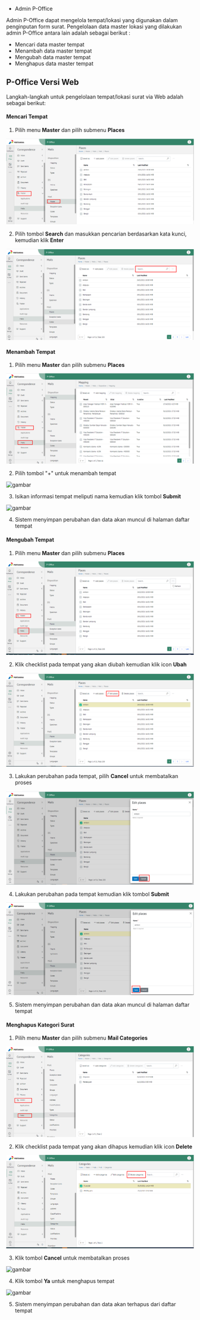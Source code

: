 - Admin P-Office

Admin P-Office dapat mengelola tempat/lokasi yang digunakan dalam penginputan form surat. Pengelolaan data master lokasi yang dilakukan admin P-Office antara lain adalah sebagai berikut :

- Mencari data master tempat
- Menambah data master tempat
- Mengubah data master tempat
- Menghapus data master tempat

## **P-Office Versi Web**

Langkah-langkah untuk pengelolaan tempat/lokasi surat via Web adalah sebagai berikut:

#### Mencari Tempat

1. Pilih menu **Master** dan pilih submenu **Places**

![gambar](DataMaster/SC_DataMaster/02DM110.png)

2. Pilih tombol **Search** dan masukkan pencarian berdasarkan kata kunci, kemudian klik **Enter**

![gambar](DataMaster/SC_DataMaster/02DM111.png)

#### Menambah Tempat

1. Pilih menu **Master** dan pilih submenu **Places**

![gambar](DataMaster/SC_DataMaster/02DM112.png)

2. Pilih tombol &quot;+&quot; untuk menambah tempat

![gambar](DataMaster/SC_DataMaster/DM113.png)

3. Isikan informasi tempat meliputi nama kemudian klik tombol **Submit**

![gambar](DataMaster/SC_DataMaster/DM114.png)

4. Sistem menyimpan perubahan dan data akan muncul di halaman daftar tempat

#### Mengubah Tempat

1. Pilih menu **Master** dan pilih submenu **Places**

![gambar](DataMaster/SC_DataMaster/02DM115.png)

2. Klik checklist pada tempat yang akan diubah kemudian klik icon **Ubah**

![gambar](DataMaster/SC_DataMaster/02DM116.png)

3. Lakukan perubahan pada tempat, pilih **Cancel** untuk membatalkan proses

![gambar](DataMaster/SC_DataMaster/02DM117.png)

4. Lakukan perubahan pada tempat kemudian klik tombol **Submit**

![gambar](DataMaster/SC_DataMaster/02DM118.png)

5. Sistem menyimpan perubahan dan data akan muncul di halaman daftar tempat

#### Menghapus Kategori Surat

1. Pilih menu **Master** dan pilih submenu **Mail Categories**

![gambar](DataMaster/SC_DataMaster/02DM119.png)

2. Klik checklist pada tempat yang akan dihapus kemudian klik icon **Delete**

![gambar](DataMaster/SC_DataMaster/02DM120.png)

3. Klik tombol **Cancel** untuk membatalkan proses

![gambar](DataMaster/SC_DataMaster/DM121.png)

4. Klik tombol **Ya** untuk menghapus tempat

![gambar](DataMaster/SC_DataMaster/DM122.png)

5. Sistem menyimpan perubahan dan data akan terhapus dari daftar tempat